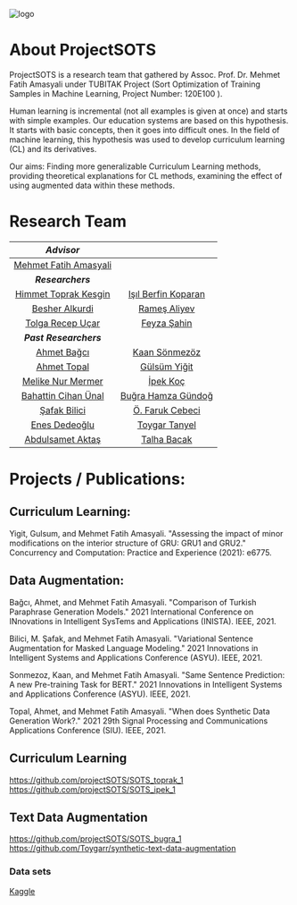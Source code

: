 ![logo](https://user-images.githubusercontent.com/72475872/149357794-9b05e5ac-c29b-431e-a4da-d3c9392d2d2b.png)


# About ProjectSOTS

ProjectSOTS is a research team that gathered by Assoc. Prof. Dr. Mehmet Fatih Amasyali under TUBITAK Project (Sort Optimization of Training Samples in Machine Learning, Project Number: 120E100 ).

Human learning is incremental (not all examples is given at once) and starts with simple examples. Our education systems are based on this hypothesis. It starts with basic concepts, then it goes into difficult ones. In the field of machine learning, this hypothesis was used to develop curriculum learning (CL) and its derivatives.

Our aims: Finding more generalizable Curriculum Learning methods, providing theoretical explanations for CL methods, examining the effect of using augmented data within these methods.


# Research Team
| *Advisor* | |
| :-: |  :-: |
| [Mehmet Fatih Amasyali](https://sites.google.com/view/mfatihamasyali/) | |
|  ***Researchers*** | |
| [Himmet Toprak Kesgin](https://avesis.yildiz.edu.tr/tkesgin)  |  [Işıl Berfin Koparan](https://github.com/isilberfin)  |
| [Besher Alkurdi]() |[Rameş Aliyev]() |
| [Tolga Recep Uçar]() |[Feyza Şahin]() |
| ***Past Researchers***| |
| [Ahmet Bağcı]() | [Kaan Sönmezöz]() |
| [Ahmet Topal]() | [Gülsüm Yiğit]() |
| [Melike Nur Mermer]() | [İpek Koç](https://github.com/ip-ek) |
| [Bahattin Cihan Ünal]() | [Buğra Hamza Gündoğ](https://github.com/BugraHamza)|
| [Şafak Bilici](https://github.com/safakkbilici) | [Ö. Faruk Cebeci]() |
| [Enes Dedeoğlu]()  | [Toygar Tanyel](https://github.com/Toygarr) |
| [Abdulsamet Aktaş](https://avesis.marmara.edu.tr/abdulsamet.aktas) | [Talha Bacak]() |


# Projects / Publications:

## Curriculum Learning:

Yigit, Gulsum, and Mehmet Fatih Amasyali. "Assessing the impact of minor modifications on the interior structure of GRU: GRU1 and GRU2." Concurrency and Computation: Practice and Experience (2021): e6775.

## Data Augmentation:

Bağcı, Ahmet, and Mehmet Fatih Amasyali. "Comparison of Turkish Paraphrase Generation Models." 2021 International Conference on INnovations in Intelligent SysTems and Applications (INISTA). IEEE, 2021.

Bilici, M. Şafak, and Mehmet Fatih Amasyali. "Variational Sentence Augmentation for Masked Language Modeling." 2021 Innovations in Intelligent Systems and Applications Conference (ASYU). IEEE, 2021.

Sonmezoz, Kaan, and Mehmet Fatih Amasyali. "Same Sentence Prediction: A new Pre-training Task for BERT." 2021 Innovations in Intelligent Systems and Applications Conference (ASYU). IEEE, 2021.

Topal, Ahmet, and Mehmet Fatih Amasyali. "When does Synthetic Data Generation Work?." 2021 29th Signal Processing and Communications Applications Conference (SIU). IEEE, 2021.

## Curriculum Learning

https://github.com/projectSOTS/SOTS_toprak_1<br />
https://github.com/projectSOTS/SOTS_ipek_1


## Text Data Augmentation

https://github.com/projectSOTS/SOTS_bugra_1<br />
https://github.com/Toygarr/synthetic-text-data-augmentation

### Data sets

[Kaggle](https://www.kaggle.com/toygarr/datasets-for-natural-language-processing)

